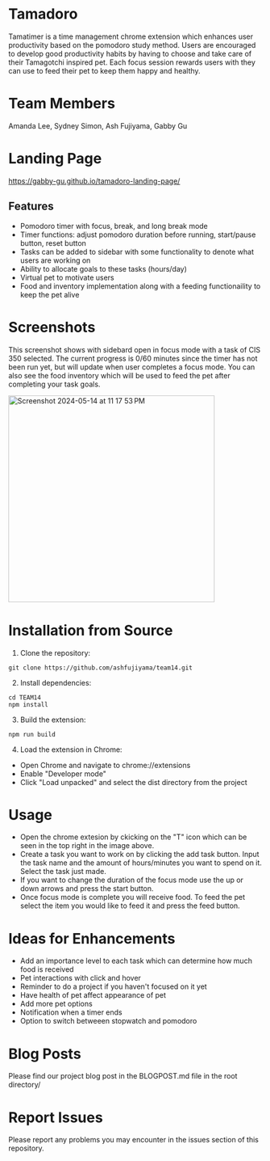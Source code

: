 # Tamadoro
Tamatimer is a time management chrome extension which enhances user productivity based on the pomodoro study method. Users are encouraged to develop good productivity habits by having to choose and take care of their Tamagotchi inspired pet. Each focus session rewards users with they can use to feed their pet to keep them happy and healthy.

# Team Members 
Amanda Lee, Sydney Simon, Ash Fujiyama, Gabby Gu

# Landing Page
https://gabby-gu.github.io/tamadoro-landing-page/

## Features
* Pomodoro timer with focus, break, and long break mode
* Timer functions: adjust pomodoro duration before running, start/pause button, reset button
* Tasks can be added to sidebar with some functionality to denote what users are working on
* Ability to allocate goals to these tasks (hours/day)
* Virtual pet to motivate users
* Food and inventory implementation along with a feeding functionaility to keep the pet alive

# Screenshots
This screenshot shows with sidebard open in focus mode with a task of CIS 350 selected. The current progress is 0/60 minutes since the timer has not been run yet, but will update when user completes a focus mode. You can also see the food inventory which will be used to feed the pet after completing your task goals.

<img width="409" alt="Screenshot 2024-05-14 at 11 17 53 PM" src="https://github.com/ashfujiyama/team14/assets/114324180/cf9cbb17-3005-43b3-8dd1-450458ca77c9">

# Installation from Source 
1. Clone the repository:
```
git clone https://github.com/ashfujiyama/team14.git
```

2. Install dependencies:
```
cd TEAM14
npm install
```

3. Build the extension:
```
npm run build
```

4. Load the extension in Chrome:
* Open Chrome and navigate to chrome://extensions
* Enable "Developer mode"
* Click "Load unpacked" and select the dist directory from the project


# Usage
* Open the chrome extesion by ckicking on the "T" icon which can be seen in the top right in the image above.
* Create a task you want to work on by clicking the add task button. Input the task name and the amount of hours/minutes you want to spend on it. Select the task just made.
* If you want to change the duration of the focus mode use the up or down arrows and press the start button.
* Once focus mode is complete you will receive food. To feed the pet select the item you would like to feed it and press the feed button.

# Ideas for Enhancements
* Add an importance level to each task which can determine how much food is received
* Pet interactions with click and hover
* Reminder to do a project if you haven't focused on it yet
* Have health of pet affect appearance of pet
* Add more pet options
* Notification when a timer ends
* Option to switch betweeen stopwatch and pomodoro

# Blog Posts
Please find our project blog post in the BLOGPOST.md file in the root directory/

# Report Issues
Please report any problems you may encounter in the issues section of this repository.   
